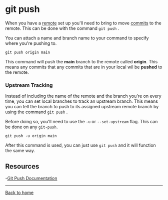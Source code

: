 # git push

When you have a [remote](./Remote.md) set up you'll need to bring to move [commits](./Commit.md) to the remote. This can be done with the command `git push` .

You can attach a name and branch name to your command to specify where you're pushing to.

```
git push origin main
```
This command will push the **main** branch to the remote called **origin**. This means any commits that any commits that are in your local wil be **pushed** to the remote.

### Upstream Tracking

Instead of including the name of the remote and the branch you're on every time, you can set local branches to track an upstream branch. This means you can tell the branch to push to its assigned upstream remote branch by using the command `git push` .

Before doing so, you'll need to use the `-u` or `--set-upstream` flag. This can be done on any `git-push`.

```
git push -u origin main
```

After this command is used, you can just use `git push` and it will function the same way. 

## Resources

-[Git Push Documentation](https://git-scm.com/docs/git-push)

---

[Back to home](../README.md)
